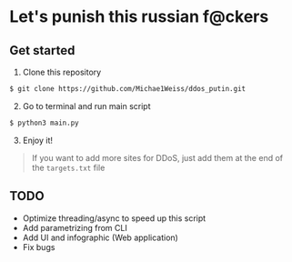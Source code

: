 # Let's punish this russian f@ckers

## Get started
1. Clone this repository
```bash
$ git clone https://github.com/Michae1Weiss/ddos_putin.git
```
2. Go to terminal and run main script
```bash
$ python3 main.py
```
3. Enjoy it!

> If you want to add more sites for DDoS, just add them at the end of the `targets.txt` file

## TODO
* Optimize threading/async to speed up this script
* Add parametrizing from CLI
* Add UI and infographic (Web application)
* Fix bugs